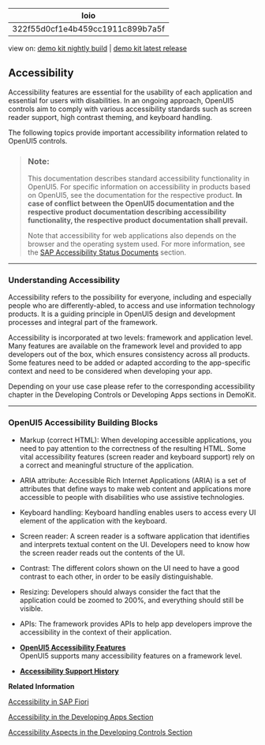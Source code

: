 <!-- loio322f55d0cf1e4b459cc1911c899b7a5f -->

| loio |
| -----|
| 322f55d0cf1e4b459cc1911c899b7a5f |

<div id="loio">

view on: [demo kit nightly build](https://openui5nightly.hana.ondemand.com/#/topic/322f55d0cf1e4b459cc1911c899b7a5f) | [demo kit latest release](https://openui5.hana.ondemand.com/#/topic/322f55d0cf1e4b459cc1911c899b7a5f)</div>

## Accessibility

Accessibility features are essential for the usability of each application and essential for users with disabilities. In an ongoing approach, OpenUI5 controls aim to comply with various accessibility standards such as screen reader support, high contrast theming, and keyboard handling.

The following topics provide important accessibility information related to OpenUI5 controls.

> ### Note:  
> This documentation describes standard accessibility functionality in OpenUI5. For specific information on accessibility in products based on OpenUI5, see the documentation for the respective product. **In case of conflict between the OpenUI5 documentation and the respective product documentation describing accessibility functionality, the respective product documentation shall prevail.** 
> 
> Note that accessibility for web applications also depends on the browser and the operating system used. For more information, see the [SAP Accessibility Status Documents](https://www.sap.com/about/company/diversity/accessibility.html#product-information) section.

***

<a name="loio322f55d0cf1e4b459cc1911c899b7a5f__section_q4h_rvw_3sb"/>

### Understanding Accessibility

Accessibility refers to the possibility for everyone, including and especially people who are differently-abled, to access and use information technology products. It is a guiding principle in OpenUI5 design and development processes and integral part of the framework.

Accessibility is incorporated at two levels: framework and application level. Many features are available on the framework level and provided to app developers out of the box, which ensures consistency across all products. Some features need to be added or adapted according to the app-specific context and need to be considered when developing your app.

Depending on your use case please refer to the corresponding accessibility chapter in the Developing Controls or Developing Apps sections in DemoKit.

***

<a name="loio322f55d0cf1e4b459cc1911c899b7a5f__section_mfg_vvw_3sb"/>

### OpenUI5 Accessibility Building Blocks

-   Markup \(correct HTML\): When developing accessible applications, you need to pay attention to the correctness of the resulting HTML. Some vital accessibility features \(screen reader and keyboard support\) rely on a correct and meaningful structure of the application.

-   ARIA attribute: Accessible Rich Internet Applications \(ARIA\) is a set of attributes that define ways to make web content and applications more accessible to people with disabilities who use assistive technologies.
-   Keyboard handling: Keyboard handling enables users to access every UI element of the application with the keyboard.
-   Screen reader: A screen reader is a software application that identifies and interprets textual content on the UI. Developers need to know how the screen reader reads out the contents of the UI.
-   Contrast: The different colors shown on the UI need to have a good contrast to each other, in order to be easily distinguishable.
-   Resizing: Developers should always consider the fact that the application could be zoomed to 200%, and everything should still be visible.
-   APIs: The framework provides APIs to help app developers improve the accessibility in the context of their application.

-   **[OpenUI5 Accessibility Features](OpenUI5_Accessibility_Features_7048ca9.md "OpenUI5 supports many
		accessibility features on a framework level.")**  
OpenUI5 supports many accessibility features on a framework level.
-   **[Accessibility Support History](Accessibility_Support_History_accd68a.md "")**  


**Related Information**  


[Accessibility in SAP Fiori](https://ux.wdf.sap.corp/fiori-design-web/accessibility-in-sap-fiori/ "Accessibility in SAP Fiori")

[Accessibility in the Developing Apps Section](Accessibility_03b914b.md "Accessibility in the Developing Apps Section")

[Accessibility Aspects in the Developing Controls Section](Accessibility_Aspects_694b356.md "Accessibility Aspects in the Developing Controls Section")

